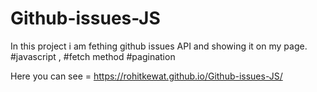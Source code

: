 # Github-issues-JS

In this project i am fething github issues API and showing it on my page. #javascript , #fetch method #pagination 

Here you can see = https://rohitkewat.github.io/Github-issues-JS/
